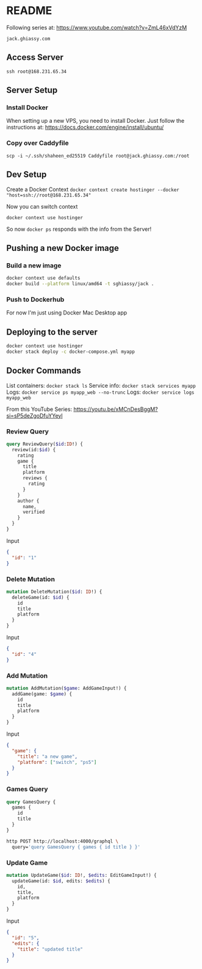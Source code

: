 # README

Following series at: https://www.youtube.com/watch?v=ZmL46xVdYzM

`jack.ghiassy.com`

## Access Server

`ssh root@168.231.65.34`

## Server Setup

### Install Docker

When setting up a new VPS, you need to install Docker. Just follow the instructions at:  https://docs.docker.com/engine/install/ubuntu/

### Copy over Caddyfile

`scp -i ~/.ssh/shaheen_ed25519 Caddyfile root@jack.ghiassy.com:/root`

## Dev Setup

Create a Docker Context
`docker context create hostinger --docker "host=ssh://root@168.231.65.34"`

Now you can switch context

`docker context use hostinger`

So now `docker ps` responds with the info from the Server!

## Pushing a new Docker image

### Build a new image

```bash
docker context use defaults
docker build --platform linux/amd64 -t sghiassy/jack .
```

### Push to Dockerhub

For now I'm just using Docker Mac Desktop app

## Deploying to the server

```bash
docker context use hostinger
docker stack deploy -c docker-compose.yml myapp
```

## Docker Commands

List containers: `docker stack ls`
Service info: `docker stack services myapp`
Logs: `docker service ps myapp_web --no-trunc`
Logs: `docker service logs myapp_web`



From this YouTube Series: https://youtu.be/xMCnDesBggM?si=sP5deZgoDfuYYeyl

### Review Query

```graphql
query ReviewQuery($id:ID!) {
  review(id:$id) {
    rating
    game {
      title
      platform
      reviews {
        rating
      }
    }
    author {
      name,
      verified
    }
  }
}
```
Input
```json
{
  "id": "1"
}
```

### Delete Mutation

```graphql
mutation DeleteMutation($id: ID!) {
  deleteGame(id: $id) {
    id
    title
    platform
  }
}
```
Input
```json
{
  "id": "4"
}
```
### Add Mutation
```graphql
mutation AddMutation($game: AddGameInput!) {
  addGame(game: $game) {
    id
    title
    platform
  }
}
```
Input
```json
{
  "game": {
    "title": "a new game",
    "platform": ["switch", "ps5"]
  }
}
```
### Games Query
```graphql
query GamesQuery {
  games {
    id
    title
  }
}
```

```bash
http POST http://localhost:4000/graphql \
  query='query GamesQuery { games { id title } }'
```
### Update Game

```graphql
mutation UpdateGame($id: ID!, $edits: EditGameInput!) {
  updateGame(id: $id, edits: $edits) {
    id,
    title,
    platform
  }
}
```
Input
```json
{
  "id": "5",
  "edits": {
    "title": "updated title"
  }
}
```
